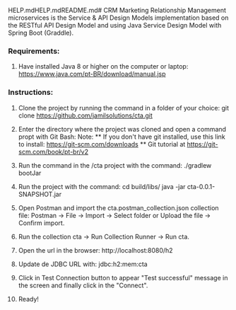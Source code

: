 HELP.mdHELP.mdREADME.md# CRM
Marketing Relationship Management microservices is the Service & API Design Models implementation based on the RESTful API Design Model and using Java Service Design Model with Spring Boot (Graddle).


### Requirements:

1. Have installed Java 8 or higher on the computer or laptop:
    https://www.java.com/pt-BR/download/manual.jsp

### Instructions:

1. Clone the project by running the command in a folder of your choice:
   git clone https://github.com/jamilsolutions/cta.git

2. Enter the directory where the project was cloned and open a command propt with Git Bash:
   Note: 
   ** If you don't have git installed, use this link to install: https://git-scm.com/downloads 
   ** Git tutorial at https://git-scm.com/book/pt-br/v2

3. Run the command in the <PROJECT PATH>/cta project with the command:
   ./gradlew bootJar  
   
4. Run the project with the command:
   cd build/libs/
   java -jar cta-0.0.1-SNAPSHOT.jar
   
5. Open Postman and import the cta.postman_collection.json collection file:
    Postman -> File -> Import -> Select folder or Upload the file -> Confirm import.
    
6. Run the collection cta -> Run Collection Runner -> Run cta.

7. Open the url in the browser: 
   http://localhost:8080/h2
   
8. Update de JDBC URL with:
   jdbc:h2:mem:cta   

9. Click in Test Connection button to appear "Test successful" message in the screen and finally click in the "Connect".

10. Ready!